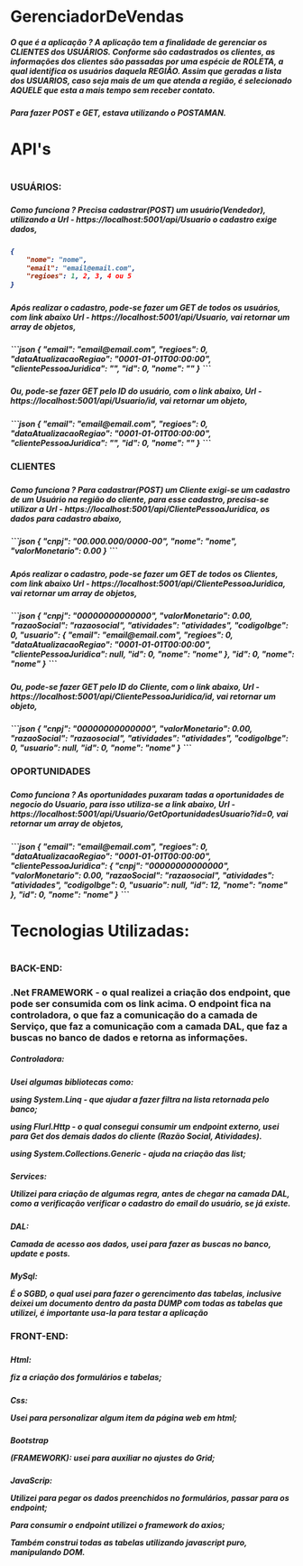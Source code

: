 # GerenciadorDeVendas
<h5>O que é a aplicação ? A aplicação tem a finalidade de gerenciar os CLIENTES dos USUÁRIOS. Conforme são cadastrados os clientes, as informações dos clientes são passadas por uma espécie de ROLETA, a qual identifica os usuários daquela REGIÃO. Assim que geradas a lista dos USUARIOS, caso seja mais de um que atenda a região, é selecionado AQUELE que esta a mais tempo sem receber contato.<h5>
<p>Para fazer POST e GET, estava utilizando o POSTAMAN.<p>

<h1>API's<h1/>

<h3>USUÁRIOS:<h3>
<h5>Como funciona ? Precisa cadastrar(POST) um usuário(Vendedor), utilizando a 
Url - https://localhost:5001/api/Usuario o cadastro exige dados,<h5>

```json
{
    "nome": "nome",
    "email": "email@email.com",
    "regioes": 1, 2, 3, 4 ou 5
}
```

<h5>Após realizar o cadastro, pode-se fazer um GET de todos os usuários, com link abaixo
Url - https://localhost:5001/api/Usuario, vai retornar um array de objetos,<h5>
```json
{
     "email": "email@email.com",
     "regioes": 0,
     "dataAtualizacaoRegiao": "0001-01-01T00:00:00",
     "clientePessoaJuridica": "",
     "id": 0,
     "nome": ""
}
```
<h5>Ou, pode-se fazer GET pelo ID do usuário, com o link abaixo,
Url - https://localhost:5001/api/Usuario/id, vai retornar um objeto,<h5>
```json
{
     "email": "email@email.com",
     "regioes": 0,
     "dataAtualizacaoRegiao": "0001-01-01T00:00:00",
     "clientePessoaJuridica": "",
     "id": 0,
     "nome": ""
}
```

<h3>CLIENTES<h3>
<h5>Como funciona ? Para cadastrar(POST) um Cliente exigi-se um cadastro de um Usuário na região do cliente, para esse cadastro, precisa-se utilizar a 
Url - https://localhost:5001/api/ClientePessoaJuridica, os dados para cadastro abaixo,<h5>
```json
{
    "cnpj": "00.000.000/0000-00",
    "nome": "nome",
    "valorMonetario": 0.00
}
```
<h5>Após realizar o cadastro, pode-se fazer um GET de todos os Clientes, com link abaixo
Url - https://localhost:5001/api/ClientePessoaJuridica, vai retornar um array de objetos,<h5>
```json
{
        "cnpj": "00000000000000",
        "valorMonetario": 0.00,
        "razaoSocial": "razaosocial",
        "atividades": "atividades",
        "codigoIbge": 0,
        "usuario": {
            "email": "email@email.com",
            "regioes": 0,
            "dataAtualizacaoRegiao": "0001-01-01T00:00:00",
            "clientePessoaJuridica": null,
            "id": 0,
            "nome": "nome"
        },
        "id": 0,
        "nome": "nome"
}
```
<h5>Ou, pode-se fazer GET pelo ID do Cliente, com o link abaixo,
Url - https://localhost:5001/api/ClientePessoaJuridica/id, vai retornar um objeto,<h5>
```json
{
    "cnpj": "00000000000000",
    "valorMonetario": 0.00,
    "razaoSocial": "razaosocial",
    "atividades": "atividades",
    "codigoIbge": 0,
    "usuario": null,
    "id": 0,
    "nome": "nome"
}
```
<h3>OPORTUNIDADES<h3>
<h5>Como funciona ? As oportunidades puxaram tadas a oportunidades de negocio do Usuario, para isso utiliza-se a link abaixo,
Url - https://localhost:5001/api/Usuario/GetOportunidadesUsuario?id=0, vai retornar um array de objetos,<h5>
```json
{
        "email": "email@email.com",
        "regioes": 0,
        "dataAtualizacaoRegiao": "0001-01-01T00:00:00",
        "clientePessoaJuridica": {
            "cnpj": "00000000000000",
            "valorMonetario": 0.00,
            "razaoSocial": "razaosocial",
            "atividades": "atividades",
            "codigoIbge": 0,
            "usuario": null,
            "id": 12,
            "nome": "nome"
        },
        "id": 0,
        "nome": "nome"
}
```

<h1>Tecnologias Utilizadas:<h1>
<h3>BACK-END:<h3>
<p>.Net FRAMEWORK - o qual realizei a criação dos endpoint, que pode ser consumida com os link acima. O endpoint fica na controladora, o que faz a comunicação do a camada de Serviço, que faz a comunicação com a camada DAL, que faz a buscas no banco de dados e retorna as informações.<p>
<h5>Controladora:<h5>
<p>Usei algumas bibliotecas como:<p>
<p>using System.Linq - que ajudar a fazer filtra na lista retornada pelo banco;<p>
<p>using Flurl.Http - o qual consegui consumir um endpoint externo, usei para Get dos demais dados do cliente (Razão Social, Atividades).<p>
<p>using System.Collections.Generic - ajuda na criação das list;<p>
<h5>Services: <p>Utilizei para criação de algumas regra, antes de chegar na camada DAL, como a verificação verificar o cadastro do email do usuário, se já existe.<p><h5>
<h5>DAL: <p>Camada de acesso aos dados, usei para fazer as buscas no banco, update e posts.<p><h5>
<h5>MySql: <p>É o SGBD, o qual usei para fazer o gerencimento das tabelas, inclusive deixei um documento dentro da pasta DUMP com todas as tabelas que utilizei, é importante usa-la para testar a aplicação<p>

<h3>FRONT-END:<h3>
<h5>Html: <p>fiz a criação dos formulários e tabelas;<p><h5>
<h5>Css: <p>Usei para personalizar algum item da página web em html;<p><h5>
<h5>Bootstrap <p>(FRAMEWORK): usei para auxiliar no ajustes do Grid;<p><h5>
<h5>JavaScrip:
<p>Utilizei para pegar os dados preenchidos no formulários, passar para os endpoint;<p>
<p>Para consumir o endpoint utilizei o framework do axios;<p>
<p>Também construi todas as tabelas utilizando javascript puro, manipulando DOM.<p><h5> 


